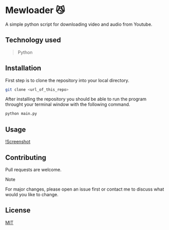 # Mewloader 😼
A simple python script for downloading video and audio from Youtube.

## Technology used
> Python

## Installation

First step is to clone the repository into your local directory.
```bash
git clone <url_of_this_repo>
```

After installing the repository you should be able to run the program throught your terminal window with the following command.
```bash
python main.py
```

## Usage

[!Screenshot](/static/mewloader_screenshot.png)

## Contributing

Pull requests are welcome.

> [!NOTE]
> For major changes, please open an issue first or contact me to discuss what would you like to change.

## License

[MIT](https://choosealicense.com/licenses/mit/)